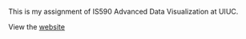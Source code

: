 This is my assignment of IS590 Advanced Data Visualization at UIUC.

View the [website](https://missmoss.github.io/is590adv-vegalite/index.html)
